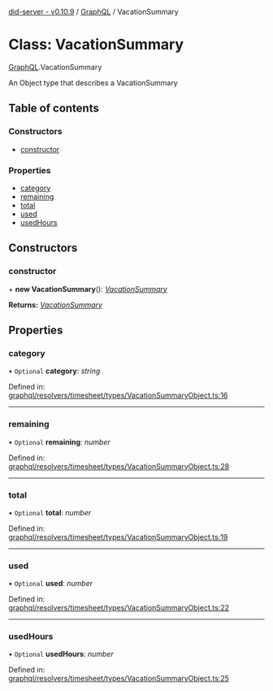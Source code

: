 [did-server - v0.10.9](../README.md) / [GraphQL](../modules/graphql.md) / VacationSummary

# Class: VacationSummary

[GraphQL](../modules/graphql.md).VacationSummary

An Object type that describes a VacationSummary

## Table of contents

### Constructors

- [constructor](graphql.vacationsummary.md#constructor)

### Properties

- [category](graphql.vacationsummary.md#category)
- [remaining](graphql.vacationsummary.md#remaining)
- [total](graphql.vacationsummary.md#total)
- [used](graphql.vacationsummary.md#used)
- [usedHours](graphql.vacationsummary.md#usedhours)

## Constructors

### constructor

\+ **new VacationSummary**(): [*VacationSummary*](graphql.vacationsummary.md)

**Returns:** [*VacationSummary*](graphql.vacationsummary.md)

## Properties

### category

• `Optional` **category**: *string*

Defined in: [graphql/resolvers/timesheet/types/VacationSummaryObject.ts:16](https://github.com/Puzzlepart/did/blob/dev/server/graphql/resolvers/timesheet/types/VacationSummaryObject.ts#L16)

___

### remaining

• `Optional` **remaining**: *number*

Defined in: [graphql/resolvers/timesheet/types/VacationSummaryObject.ts:28](https://github.com/Puzzlepart/did/blob/dev/server/graphql/resolvers/timesheet/types/VacationSummaryObject.ts#L28)

___

### total

• `Optional` **total**: *number*

Defined in: [graphql/resolvers/timesheet/types/VacationSummaryObject.ts:19](https://github.com/Puzzlepart/did/blob/dev/server/graphql/resolvers/timesheet/types/VacationSummaryObject.ts#L19)

___

### used

• `Optional` **used**: *number*

Defined in: [graphql/resolvers/timesheet/types/VacationSummaryObject.ts:22](https://github.com/Puzzlepart/did/blob/dev/server/graphql/resolvers/timesheet/types/VacationSummaryObject.ts#L22)

___

### usedHours

• `Optional` **usedHours**: *number*

Defined in: [graphql/resolvers/timesheet/types/VacationSummaryObject.ts:25](https://github.com/Puzzlepart/did/blob/dev/server/graphql/resolvers/timesheet/types/VacationSummaryObject.ts#L25)
